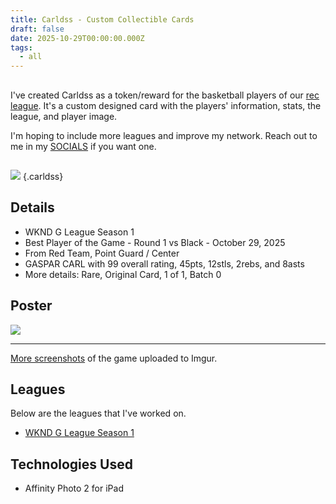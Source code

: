 ```yaml
---
title: Carldss - Custom Collectible Cards
draft: false
date: 2025-10-29T00:00:00.000Z
tags:
  - all
---
```


##

I've created Carldss as a token/reward for the basketball players of our [rec league](/posts/i-was-an-announcer-today). It's a custom designed card with the players' information, stats, the league, and player image.

I'm hoping to include more leagues and improve my network. Reach out to me in my [SOCIALS](/socials) if you want one.

##

![](https://i.imgur.com/cKoP1ED.png)
{.carldss}

## Details

* WKND G League Season 1
* Best Player of the Game - Round 1 vs Black - October 29, 2025
* From Red Team, Point Guard / Center
* GASPAR CARL with 99 overall rating, 45pts, 12stls, 2rebs, and 8asts
* More details: Rare, Original Card, 1 of 1, Batch 0

## Poster

![](https://i.imgur.com/Ow0Ztzn.png)

---

[More screenshots](https://imgur.com/a/t5LeA1r) of the game uploaded to Imgur.

## Leagues

Below are the leagues that I've worked on.

* [WKND G League Season 1](/carldss/wknd-g-league-season-1)

## Technologies Used

* Affinity Photo 2 for iPad